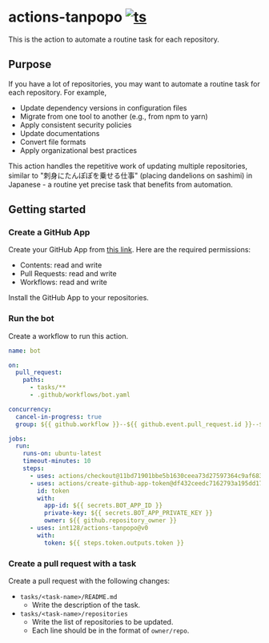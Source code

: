 # actions-tanpopo [![ts](https://github.com/int128/actions-tanpopo/actions/workflows/ts.yaml/badge.svg)](https://github.com/int128/actions-tanpopo/actions/workflows/ts.yaml)

This is the action to automate a routine task for each repository.

## Purpose

If you have a lot of repositories, you may want to automate a routine task for each repository.
For example,

- Update dependency versions in configuration files
- Migrate from one tool to another (e.g., from npm to yarn)
- Apply consistent security policies
- Update documentations
- Convert file formats
- Apply organizational best practices

This action handles the repetitive work of updating multiple repositories, similar to "刺身にたんぽぽを乗せる仕事" (placing dandelions on sashimi) in Japanese - a routine yet precise task that benefits from automation.

## Getting started

### Create a GitHub App

Create your GitHub App from [this link](https://github.com/settings/apps/new?webhook_active=false&url=https://github.com/int128/actions-tanpopo&contents=write&issues=write&pull_requests=write&workflows=write).
Here are the required permissions:

- Contents: read and write
- Pull Requests: read and write
- Workflows: read and write

Install the GitHub App to your repositories.

### Run the bot

Create a workflow to run this action.

```yaml
name: bot

on:
  pull_request:
    paths:
      - tasks/**
      - .github/workflows/bot.yaml

concurrency:
  cancel-in-progress: true
  group: ${{ github.workflow }}--${{ github.event.pull_request.id }}--${{ github.actor }}

jobs:
  run:
    runs-on: ubuntu-latest
    timeout-minutes: 10
    steps:
      - uses: actions/checkout@11bd71901bbe5b1630ceea73d27597364c9af683 # v4.2.2
      - uses: actions/create-github-app-token@df432ceedc7162793a195dd1713ff69aefc7379e # v2.0.6
        id: token
        with:
          app-id: ${{ secrets.BOT_APP_ID }}
          private-key: ${{ secrets.BOT_APP_PRIVATE_KEY }}
          owner: ${{ github.repository_owner }}
      - uses: int128/actions-tanpopo@v0
        with:
          token: ${{ steps.token.outputs.token }}
```

### Create a pull request with a task

Create a pull request with the following changes:

- `tasks/<task-name>/README.md`
  - Write the description of the task.
- `tasks/<task-name>/repositories`
  - Write the list of repositories to be updated.
  - Each line should be in the format of `owner/repo`.
